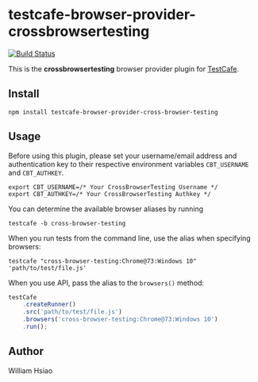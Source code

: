# testcafe-browser-provider-crossbrowsertesting
[![Build Status](https://travis-ci.org/william-hsiao/testcafe-browser-provider-crossbrowsertesting.svg)](https://travis-ci.org/william-hsiao/testcafe-browser-provider-crossbrowsertesting)

This is the **crossbrowsertesting** browser provider plugin for [TestCafe](http://devexpress.github.io/testcafe).

## Install

```
npm install testcafe-browser-provider-cross-browser-testing
```

## Usage

Before using this plugin, please set your username/email address and authentication key to their respective environment variables `CBT_USERNAME` and `CBT_AUTHKEY`.

```
export CBT_USERNAME=/* Your CrossBrowserTesting Username */
export CBT_AUTHKEY=/* Your CrossBrowserTesting Authkey */
```

You can determine the available browser aliases by running
```
testcafe -b cross-browser-testing
```

When you run tests from the command line, use the alias when specifying browsers:

```
testcafe "cross-browser-testing:Chrome@73:Windows 10" 'path/to/test/file.js'
```


When you use API, pass the alias to the `browsers()` method:

```js
testCafe
    .createRunner()
    .src('path/to/test/file.js')
    .browsers('cross-browser-testing:Chrome@73:Windows 10')
    .run();
```

## Author
William Hsiao 
